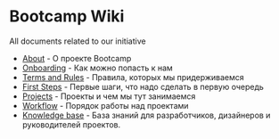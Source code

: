 # Bootcamp Wiki

All documents related to our initiative

* [About](https://github.com/howtohireme/wiki/wiki/About) - О проекте Bootcamp
* [Onboarding](https://github.com/howtohireme/wiki/wiki/Onboarding) - Как можно попасть к нам
* [Terms and Rules](https://github.com/howtohireme/wiki/wiki/Terms-and-Rules) - Правила, которых мы придерживаемся
* [First Steps](https://github.com/howtohireme/wiki/wiki/First-Steps) - Первые шаги, что надо сделать в первую очередь
* [Projects](https://github.com/howtohireme/wiki/wiki/Projects) - Проекты и чем мы тут занимаемся
* [Workflow](https://github.com/howtohireme/wiki/wiki/Workflow) - Порядок работы над проектами
* [Knowledge base](https://github.com/howtohireme/wiki/wiki/Knowledge-base) - База знаний для разработчиков, дизайнеров и руководителей проектов.
